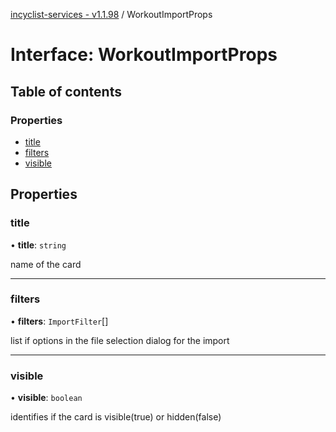 [incyclist-services - v1.1.98](../README.md) / WorkoutImportProps

# Interface: WorkoutImportProps

## Table of contents

### Properties

- [title](WorkoutImportProps.md#title)
- [filters](WorkoutImportProps.md#filters)
- [visible](WorkoutImportProps.md#visible)

## Properties

### title

• **title**: `string`

name of the card

___

### filters

• **filters**: `ImportFilter`[]

list if options in the file selection dialog for the import

___

### visible

• **visible**: `boolean`

identifies if the card is visible(true) or hidden(false)
